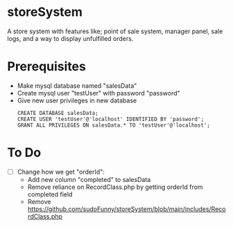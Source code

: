 # storeSystem
A store system with features like; point of sale system, manager panel, sale logs, and a way to display unfulfilled orders.


# **Prerequisites**
- Make mysql database named "salesData"
- Create mysql user "testUser" with password "password"
- Give new user privileges in new database
	```
	CREATE DATABASE salesData;
	CREATE USER 'testUser'@'localhost' IDENTIFIED BY 'password';
	GRANT ALL PRIVILEGES ON salesData.* TO 'testUser'@'localhost';
	```


# **To Do**
- [ ] Change how we get "orderId":
	- Add new column "completed" to salesData
	- Remove reliance on RecordClass.php by getting orderId from completed field
	- Remove https://github.com/sudoFunny/storeSystem/blob/main/includes/RecordClass.php
